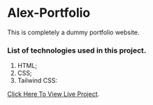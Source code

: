 # Alex-Portfolio
This is completely a dummy portfolio website.

### List of technologies used in this project.

1. HTML;
2. CSS;
3. Tailwind CSS:

[Click Here To View Live Project](https://alexportfoliosite.netlify.app/).
